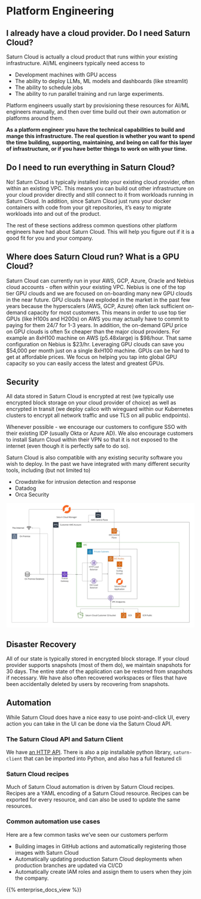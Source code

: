 # Platform Engineering

## I already have a cloud provider. Do I need Saturn Cloud?

Saturn Cloud is actually a cloud product that runs within your existing infrastructure. AI/ML engineers typically need access to

- Development machines with GPU access
- The ability to deploy LLMs, ML models and dashboards (like streamlit)
- The ability to schedule jobs
- The ability to run parallel training and run large experiments.

Platform engineers usually start by provisioning these resources for AI/ML engineers manually, and then over time build out their own automation or platforms around them.

**As a platform engineer you have the technical capabilities to build and mange this infrastructure. The real question is whether you want to spend the time building, supporting, maintaining, and being on call for this layer of infrastructure, or if you have better things to work on with your time.**

## Do I need to run everything in Saturn Cloud?

No! Saturn Cloud is typically installed into your existing cloud provider, often within an existing VPC. This means you can build out other infrastructure on your cloud provider directly and still connect to it from workloads running in  Saturn Cloud. In addition, since Saturn Cloud just runs your docker containers with code from your git repositories, it’s easy to migrate workloads into and out of the product.

The rest of these sections address common questions other platform engineers have had about Saturn Cloud. This will help you figure out if it is a good fit for you and your company.

## Where does Saturn Cloud run? What is a GPU Cloud?

Saturn Cloud can currently run in your AWS, GCP, Azure, Oracle and Nebius cloud accounts - often within your existing VPC. Nebius is one of the top tier GPU clouds and we are focused on on-boarding many new GPU clouds in the near future. GPU clouds have exploded in the market in the past few years because the hyperscalers (AWS, GCP, Azure) often lack sufficient on-demand capacity for most customers. This means in order to use top tier GPUs (like H100s and H200s) on AWS you may actually have to commit to paying for them 24/7 for 1-3 years. In addition, the on-demand GPU price on GPU clouds is often 5x cheaper than the major cloud providers. For example an 8xH100 machine on AWS (p5.48xlarge) is $98/hour. That same configuration on Nebius is $23/hr. Leveraging GPU clouds can save you $54,000 per month just on a single 8xH100 machine. GPUs can be hard to get at affordable prices. We focus on helping you tap into global GPU capacity so you can easily access the latest and greatest GPUs.

## Security

All data stored in Saturn Cloud is encrypted at rest (we typically use encrypted block storage on your cloud provider of choice) as well as encrypted in transit (we deploy calico with wireguard within our Kubernetes clusters to encrypt all network traffic and use TLS on all public endpoints).

Whenever possible - we encourage our customers to configure SSO with their existing IDP (usually Okta or Azure AD). We also encourage customers to install Saturn Cloud within their VPN so that it is not exposed to the internet (even though it is perfectly safe to do so).

Saturn Cloud is also compatible with any existing security software you wish to deploy. In the past we have integrated with many different security tools, including (but not limited to)

- Crowdstrike for intrusion detection and response
- Datadog
- Orca Security

<img src="/images/docs/saturn-architecture-onpremise.webp" class="doc-image"/>

## Disaster Recovery

All of our state is typically stored in encrypted block storage. If your cloud provider supports snapshots (most of them do), we maintain snapshots for 30 days. The entire state of the application can be restored from snapshots if necessary. We have also often recovered workspaces or files that have been accidentally deleted by users by recovering from snapshots.

## Automation

While Saturn Cloud does have a nice easy to use point-and-click UI, every action you can take in the UI can be done via the Saturn Cloud API.

### The Saturn Cloud API and Saturn Client

We have [an HTTP API](https://api.saturncloud.io/). There is also a pip installable python library, `saturn-client` that can be imported into Python, and also has a full featured cli

### Saturn Cloud recipes

Much of Saturn Cloud automation is driven by Saturn Cloud recipes. Recipes are a YAML encoding of a Saturn Cloud resource. Recipes can be exported for every resource, and can also be used to update the same resources.

### Common automation use cases

Here are a few common tasks we’ve seen our customers perform

- Building images in GitHub actions and automatically registering those images with Saturn Cloud
- Automatically updating production Saturn Cloud deployments when production branches are updated via CI/CD
- Automatically create IAM roles and assign them to users when they join the company.

{{% enterprise_docs_view %}}
